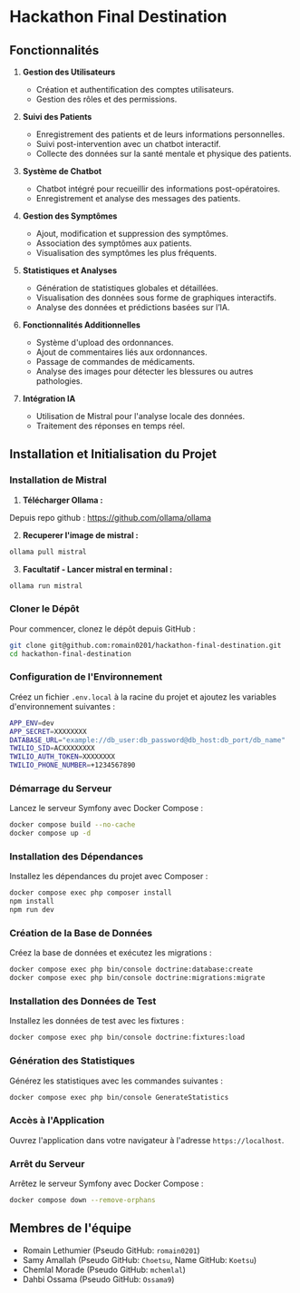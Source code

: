 # Hackathon Final Destination

## Fonctionnalités

1. **Gestion des Utilisateurs**

    - Création et authentification des comptes utilisateurs.
    - Gestion des rôles et des permissions.

2. **Suivi des Patients**

    - Enregistrement des patients et de leurs informations personnelles.
    - Suivi post-intervention avec un chatbot interactif.
    - Collecte des données sur la santé mentale et physique des patients.

3. **Système de Chatbot**

    - Chatbot intégré pour recueillir des informations post-opératoires.
    - Enregistrement et analyse des messages des patients.

4. **Gestion des Symptômes**

    - Ajout, modification et suppression des symptômes.
    - Association des symptômes aux patients.
    - Visualisation des symptômes les plus fréquents.

5. **Statistiques et Analyses**

    - Génération de statistiques globales et détaillées.
    - Visualisation des données sous forme de graphiques interactifs.
    - Analyse des données et prédictions basées sur l’IA.

6. **Fonctionnalités Additionnelles**

    - Système d'upload des ordonnances.
    - Ajout de commentaires liés aux ordonnances.
    - Passage de commandes de médicaments.
    - Analyse des images pour détecter les blessures ou autres pathologies.

7. **Intégration IA**
    - Utilisation de Mistral pour l'analyse locale des données.
    - Traitement des réponses en temps réel.

## Installation et Initialisation du Projet

### Installation de Mistral

1. **Télécharger Ollama :**

Depuis repo github : https://github.com/ollama/ollama

2. **Recuperer l'image de mistral :**

```bash
ollama pull mistral
```

3. **Facultatif - Lancer mistral en terminal :**

```bash
ollama run mistral
```

### Cloner le Dépôt

Pour commencer, clonez le dépôt depuis GitHub :

```bash
git clone git@github.com:romain0201/hackathon-final-destination.git
cd hackathon-final-destination
```

### Configuration de l'Environnement

Créez un fichier `.env.local` à la racine du projet et ajoutez les variables d'environnement suivantes :

```bash
APP_ENV=dev
APP_SECRET=XXXXXXXX
DATABASE_URL="example://db_user:db_password@db_host:db_port/db_name"
TWILIO_SID=ACXXXXXXXX
TWILIO_AUTH_TOKEN=XXXXXXXX
TWILIO_PHONE_NUMBER=+1234567890
```

### Démarrage du Serveur

Lancez le serveur Symfony avec Docker Compose :

```bash
docker compose build --no-cache
docker compose up -d
```

### Installation des Dépendances

Installez les dépendances du projet avec Composer :

```bash
docker compose exec php composer install
npm install
npm run dev
```

### Création de la Base de Données

Créez la base de données et exécutez les migrations :

```bash
docker compose exec php bin/console doctrine:database:create
docker compose exec php bin/console doctrine:migrations:migrate
```

### Installation des Données de Test

Installez les données de test avec les fixtures :

```bash
docker compose exec php bin/console doctrine:fixtures:load
```

### Génération des Statistiques

Générez les statistiques avec les commandes suivantes :

```bash
docker compose exec php bin/console GenerateStatistics
```

### Accès à l'Application

Ouvrez l'application dans votre navigateur à l'adresse `https://localhost`.

### Arrêt du Serveur

Arrêtez le serveur Symfony avec Docker Compose :

```bash
docker compose down --remove-orphans
```

## Membres de l'équipe

-   Romain Lethumier (Pseudo GitHub: `romain0201`)
-   Samy Amallah (Pseudo GitHub: `Choetsu`, Name GitHub: `Koetsu`)
-   Chemlal Morade (Pseudo GitHub: `mchemlal`)
-   Dahbi Ossama (Pseudo GitHub: `Ossama9`)
